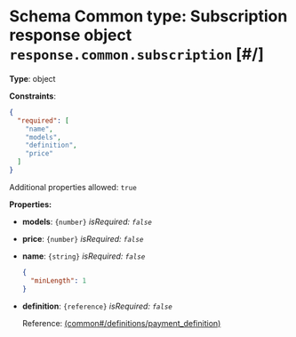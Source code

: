 # Schema Common type: Subscription response object `response.common.subscription`  [#/]


**Type**: object





**Constraints**:

```json
{
  "required": [
    "name",
    "models",
    "definition",
    "price"
  ]
}
```


Additional properties allowed: `true`


**Properties:**


 - **models**: `{number}` *isRequired: `false`* 
 - **price**: `{number}` *isRequired: `false`* 
 - **name**: `{string}` *isRequired: `false`* 
    ```json
    {
      "minLength": 1
    }
    ```
    
 - **definition**: `{reference}` *isRequired: `false`* 
    
    Reference: <a href="common.md#/definitions/payment_definition">  (common#/definitions/payment_definition)</a>
    
